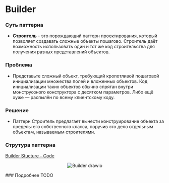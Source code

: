 # Builder

### Суть паттерна

- **Строитель** - это порождающий паттерн проектирования, который позволяет создавать сложные объекты пошагово. Строитель даёт возможность использовать один и тот же код строительства для получения разных представлений объектов.

### Проблема
- Представьте сложный объект, требующий кропотливой пошаговой инициализации множества полей и вложенных объектов. Код инициализации таких объектов обычно спрятан внутри монструозного конструктора с десятком параметров. Либо ещё хуже — распылён по всему клиентскому коду.

### Решение
- Паттерн Строитель предлагает вынести конструирование объекта за пределы его собственного класса, поручив это дело отдельным объектам, называемым строителями.

### Струтура паттерна
[Builder Stucture - Code](https://github.com/artem-karaman/Unity-Design-Pattern/blob/master/Assets/Creational%20Patterns/Builder%20Pattern/Structure/BuilderStructure.cs)


<div id="diagram" align="center">
  
  
![Builder drawio](https://user-images.githubusercontent.com/19500536/160257801-b5265909-a664-4db7-b8fd-8eed1eb4ee68.svg)
  
  
</div>
### Подробнее 
TODO
